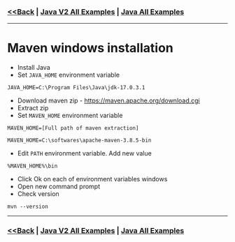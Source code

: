 ### [<<Back](../README.md) | [Java V2 All Examples](https://github.com/avinashbabudonthu/java/blob/master/java-v2/README.md) | [Java All Examples](https://github.com/avinashbabudonthu/java/blob/master/README.md)
------
# Maven windows installation
* Install Java
* Set `JAVA_HOME` environment variable
```
JAVA_HOME=C:\Program Files\Java\jdk-17.0.3.1
```
* Download maven zip - https://maven.apache.org/download.cgi
* Extract zip
* Set `MAVEN_HOME` environment variable
```
MAVEN_HOME=[Full path of maven extraction]

MAVEN_HOME=C:\softwares\apache-maven-3.8.5-bin
```
* Edit `PATH` environment variable. Add new value
```
%MAVEN_HOME%\bin
```
* Click Ok on each of environment variables windows
* Open new command prompt
* Check version
```
mvn --version
```
------
### [<<Back](../README.md) | [Java V2 All Examples](https://github.com/avinashbabudonthu/java/blob/master/java-v2/README.md) | [Java All Examples](https://github.com/avinashbabudonthu/java/blob/master/README.md)